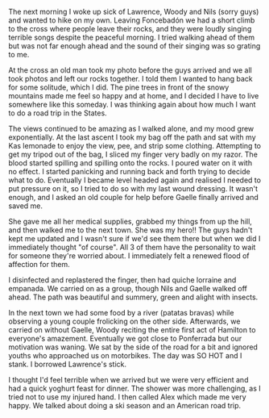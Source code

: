 The next morning I woke up sick of Lawrence, Woody and Nils (sorry guys) and wanted to hike on my own. Leaving Foncebadón we had a short climb to the cross where people leave their rocks, and they were loudly singing terrible songs despite the peaceful morning. I tried walking ahead of them but was not far enough ahead and the sound of their singing was so grating to me.

At the cross an old man took my photo before the guys arrived and we all took photos and left our rocks together. I told them I wanted to hang back for some solitude, which I did. The pine trees in front of the snowy mountains made me feel so happy and at home, and I decided I have to live somewhere like this someday. I was thinking again about how much I want to do a road trip in the States.

The views continued to be amazing as I walked alone, and my mood grew exponentially. At the last ascent I took my bag off the path and sat with my Kas lemonade to enjoy the view, pee, and strip some clothing. Attempting to get my tripod out of the bag, I sliced my finger very badly on my razor. The blood started spilling and spilling onto the rocks. I poured water on it with no effect. I started panicking and running back and forth trying to decide what to do. Eventually I became level headed again and realised I needed to put pressure on it, so I tried to do so with my last wound dressing. It wasn't enough, and I asked an old couple for help before Gaelle finally arrived and saved me.

She gave me all her medical supplies, grabbed my things from up the hill, and then walked me to the next town. She was my hero!! The guys hadn't kept me updated and I wasn't sure if we'd see them there but when we did I immediately thought "of course". All 3 of them have the personality to wait for someone they're worried about. I immediately felt a renewed flood of affection for them.

I disinfected and replastered the finger, then had quiche lorraine and empanada. We carried on as a group, though Nils and Gaelle walked off ahead. The path was beautiful and summery, green and alight with insects.

In the next town we had some food by a river (patatas bravas) while observing a young couple frolicking on the other side. Afterwards, we carried on without Gaelle, Woody reciting the entire first act of Hamilton to everyone's amazement. Eventually we got close to Ponferrada but our motivation was waning. We sat by the side of the road for a bit and ignored youths who approached us on motorbikes. The day was SO HOT and I stank. I borrowed Lawrence's stick.

I thought I'd feel terrible when we arrived but we were very efficient and had a quick yoghurt feast for dinner. The shower was more challenging, as I tried not to use my injured hand. I then called Alex which made me very happy. We talked about doing a ski season and an American road trip.
